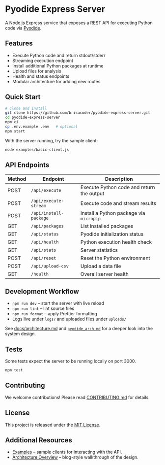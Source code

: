 # Pyodide Express Server

A Node.js Express service that exposes a REST API for executing Python code via [Pyodide](https://pyodide.org/).

## Features
- Execute Python code and return stdout/stderr
- Streaming execution endpoint
- Install additional Python packages at runtime
- Upload files for analysis
- Health and status endpoints
- Modular architecture for adding new routes

## Quick Start
```bash
# Clone and install
git clone https://github.com/brisacoder/pyodide-express-server.git
cd pyodide-express-server
npm ci
cp .env.example .env   # optional
npm start
```

With the server running, try the sample client:
```bash
node examples/basic-client.js
```

## API Endpoints
| Method | Endpoint | Description |
| ------ | -------- | ----------- |
| POST | `/api/execute` | Execute Python code and return the output |
| POST | `/api/execute-stream` | Execute code and stream results |
| POST | `/api/install-package` | Install a Python package via `micropip` |
| GET  | `/api/packages` | List installed packages |
| GET  | `/api/status` | Pyodide initialization status |
| GET  | `/api/health` | Python execution health check |
| GET  | `/api/stats` | Server statistics |
| POST | `/api/reset` | Reset the Python environment |
| POST | `/api/upload-csv` | Upload a data file |
| GET  | `/health` | Overall server health |

## Development Workflow
- `npm run dev` – start the server with live reload
- `npm run lint` – lint source files
- `npm run format` – apply Prettier formatting
- Logs live under `logs/` and uploaded files under `uploads/`

See [docs/architecture.md](docs/architecture.md) and [`pyodide_arch.md`](pyodide_arch.md) for a deeper look into the system design.

## Tests
Some tests expect the server to be running locally on port 3000.
```bash
npm test
```

## Contributing
We welcome contributions! Please read [CONTRIBUTING.md](CONTRIBUTING.md) for details.

## License
This project is released under the [MIT License](LICENSE).

## Additional Resources
- [Examples](examples/README.md) – sample clients for interacting with the API.
- [Architecture Overview](docs/architecture.md) – blog-style walkthrough of the design.
